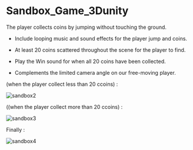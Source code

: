 # Sandbox_Game_3Dunity
The player collects coins by jumping without touching the ground.

-	Include looping music and sound effects for the player jump and coins.

-	At least 20 coins scattered throughout the scene for the player to find.

-	Play the Win sound for when all 20 coins have been collected.

-	Complements the limited camera angle on our free-moving player.

(when the player collect less than 20 ccoins) :

![sandbox2](https://user-images.githubusercontent.com/102240641/183612595-b9b5092e-6ec9-4f18-abf8-9fafdd56fbc5.png)

((when the player collect more than 20 ccoins) :

![sandbox3](https://user-images.githubusercontent.com/102240641/183612619-a6bd28b6-b107-41d0-bdf4-ef9699634bae.png)

Finally :

![sandbox4](https://user-images.githubusercontent.com/102240641/183612643-c84ccfa5-d1df-4637-8382-b5622608bae0.gif)



